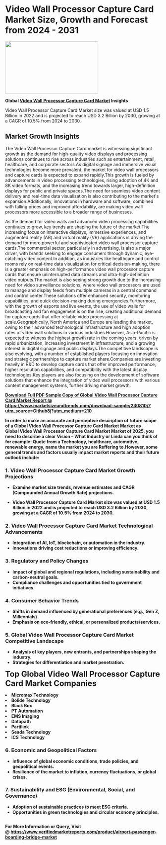 <H1>Video Wall Processor Capture Card Market Size, Growth and Forecast from 2024 - 2031</H1><img class="aligncenter size-medium wp-image-584254" src="https://thirdeyenews.in/wp-content/uploads/2024/09/Global-Market-Research-300x168.jpeg" alt="" width="300" height="168" /><p><strong>Global&nbsp;<a href="https://www.marketsizeandtrends.com/download-sample/230810/?utm_source=Github8j?utm_medium=210">Video Wall Processor Capture Card Market</a> Insights</strong></p><p>Video Wall Processor Capture Card Market size was valued at USD 1.5 Billion in 2022 and is projected to reach USD 3.2 Billion by 2030, growing at a CAGR of 10.5% from 2024 to 2030.</p><p><h2>Market Growth Insights</h2> <p>The Video Wall Processor Capture Card market is witnessing significant growth as the demand for high-quality video displays and processing solutions continues to rise across industries such as entertainment, retail, healthcare, and corporate sectors.As digital signage and immersive visual technologies become more prevalent, the market for video wall processors and capture cards is expected to expand rapidly.This growth is fueled by advancements in video processing technologies, rising adoption of 4K and 8K video formats, and the increasing trend towards larger, high-definition displays for public and private spaces.The need for seamless video content delivery and real-time data visualization is also contributing to the market's expansion.Additionally, innovations in hardware and software, combined with falling prices and improved affordability, are making video wall processors more accessible to a broader range of businesses.<strong><a href="sample_download_link_here"></a></strong></p> <p>As the demand for video walls and advanced video processing capabilities continues to grow, key trends are shaping the future of the market.The increasing focus on interactive displays, immersive experiences, and augmented reality (AR) and virtual reality (VR) applications is driving the demand for more powerful and sophisticated video wall processor capture cards.The commercial sector, particularly in advertising, is also a major driver, with brands seeking to engage consumers through dynamic, eye-catching video content.In addition, as industries like healthcare and control rooms rely on real-time data visualization for critical decision-making, there is a greater emphasis on high-performance video wall processor capture cards that ensure uninterrupted data streams and ultra-high-definition video outputs.The market is also seeing strong growth due to the increasing need for video surveillance solutions, where video wall processors are used to manage and display feeds from multiple cameras in a central command and control center.These solutions offer enhanced security, monitoring capabilities, and quick decision-making during emergencies.Furthermore, with the growth of esports and live events, the use of video walls for broadcasting and fan engagement is on the rise, creating additional demand for capture cards that offer reliable video processing at scale.Geographically, North America and Europe are leading the market, owing to their advanced technological infrastructure and high adoption rates of video wall solutions in various industries.However, Asia-Pacific is expected to witness the highest growth rate in the coming years, driven by rapid urbanization, increasing investment in infrastructure, and a growing interest in digital signage and public displays.The competitive landscape is also evolving, with a number of established players focusing on innovation and strategic partnerships to capture market share.Companies are investing heavily in R&D to develop capture cards that offer improved performance, higher resolution capabilities, and compatibility with the latest display technologies.Key players are also focusing on the development of software solutions that enhance the integration of video wall processors with various content management systems, further driving market growth.<strong><a href="get_more_link_here"></p><p><span class=""><strong>Download Full PDF Sample Copy of Global Video Wall Processor Capture Card Market Report</strong> @ <a href="https://www.marketsizeandtrends.com/download-sample/230810/?utm_source=Github8j?utm_medium=210" target="_blank">https://www.marketsizeandtrends.com/download-sample/230810/?utm_source=Github8j?utm_medium=210</a></span></p><p>In order to make an accurate and perceptive description of future scope of a Global&nbsp;Video Wall Processor Capture Card Market Market as Global&nbsp;Video Wall Processor Capture Card Market Market of 2025, you need to describe a clear Vision &ndash; What Industry or Linda can you think of for example: Quote from a Technology, healthcare, automotive, renewable energy, name the market you are Reffering to.However, some general trends and factors usually impact market reports and their future outlook include:</p><h3>1.&nbsp;<strong>Video Wall Processor Capture Card Market Growth Projections</strong></h3><ul><li>Examine market size trends, revenue estimates and CAGR (Compounded Annual Growth Rate) projections.</li><li><p>Video Wall Processor Capture Card Market size was valued at USD 1.5 Billion in 2022 and is projected to reach USD 3.2 Billion by 2030, growing at a CAGR of 10.5% from 2024 to 2030.</p></li></ul><h3>2.&nbsp;<strong>Video Wall Processor Capture Card Market Technological Advancements</strong></h3><ul><li>Integration of AI, IoT, blockchain, or automation in the industry.</li><li>Innovations driving cost reductions or improving efficiency.</li></ul><h3>3.&nbsp;<strong>Regulatory and Policy Changes</strong></h3><ul><li>Impact of global and regional regulations, including sustainability and carbon-neutral goals.</li><li>Compliance challenges and opportunities tied to government initiatives.</li></ul><h3>4.&nbsp;<strong>Consumer Behavior Trends</strong></h3><ul><li>Shifts in demand influenced by generational preferences (e.g., Gen Z, Millennials).</li><li>Emphasis on eco-friendly, ethical, or personalized products/services.</li></ul><h3>5.&nbsp;<strong>Global Video Wall Processor Capture Card Market Competitive Landscape</strong></h3><ul><li>Analysis of key players, new entrants, and partnerships shaping the industry.</li><li>Strategies for differentiation and market penetration.</li></ul><p data-pm-slice="1 1 []"><span style="color: inherit; font-family: inherit; font-size: 25px;">Top Global Video Wall Processor Capture Card Market Companies</span></p><div class="" data-test-id=""><p><li>Micromax Technology</li><li> Bolide Technology</li><li> Black Box</li><li> PT Automation</li><li> EMS Imaging</li><li> Datapath</li><li> Partilink</li><li> Seada Technology</li><li> ICS Technology</li></p></div><h3>6.&nbsp;<strong>Economic and Geopolitical Factors</strong></h3><ul><li>Influence of global economic conditions, trade policies, and geopolitical events.</li><li>Resilience of the market to inflation, currency fluctuations, or global crises.</li></ul><h3>7.&nbsp;<strong>Sustainability and ESG (Environmental, Social, and Governance)</strong></h3><ul><li>Adoption of sustainable practices to meet ESG criteria.</li><li>Opportunities in green technologies and circular economy principles.</li></ul><h2><strong style="font-size: 14px;">For More Information or Query, Visit @&nbsp;</strong><a style="background-color: #ffffff; font-size: 14px;" href="https://www.marketsizeandtrends.com/report/video-wall-processor-capture-card-market/" target="_blank">https://www.verifiedmarketreports.com/product/airport-passenger-boarding-bridge-market</a></h2>